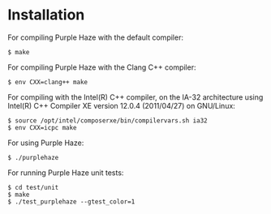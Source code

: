 Installation
============

For compiling Purple Haze with the default compiler:

    $ make


For compiling Purple Haze with the Clang C++ compiler:

    $ env CXX=clang++ make


For compiling with the Intel(R) C++ compiler, on the IA-32 architecture
using Intel(R) C++ Compiler XE version 12.0.4 (2011/04/27) on GNU/Linux:

    $ source /opt/intel/composerxe/bin/compilervars.sh ia32
    $ env CXX=icpc make


For using Purple Haze:

    $ ./purplehaze


For running Purple Haze unit tests:

    $ cd test/unit
    $ make
    $ ./test_purplehaze --gtest_color=1
